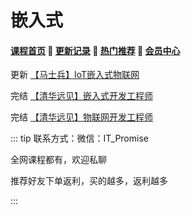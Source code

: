 # 嵌入式

#### [**课程首页**](../../README.md) 💖 [**更新记录**](./gxjl-2023.md) 💖 [**热门推荐**](./rmtj.md) 💖 [**会员中心**](./vip.md)

更新 [【马士兵】IoT嵌入式物联网](https://www.mashibing.com/subject/13)

完结 [【清华远见】嵌入式开发工程师](http://www.makeru.com.cn/roadmap/emb)

完结 [【清华远见】物联网开发工程师](http://www.makeru.com.cn/roadmap/iot)



::: tip
联系方式：微信：IT_Promise

全网课程都有，欢迎私聊

推荐好友下单返利，买的越多，返利越多

:::